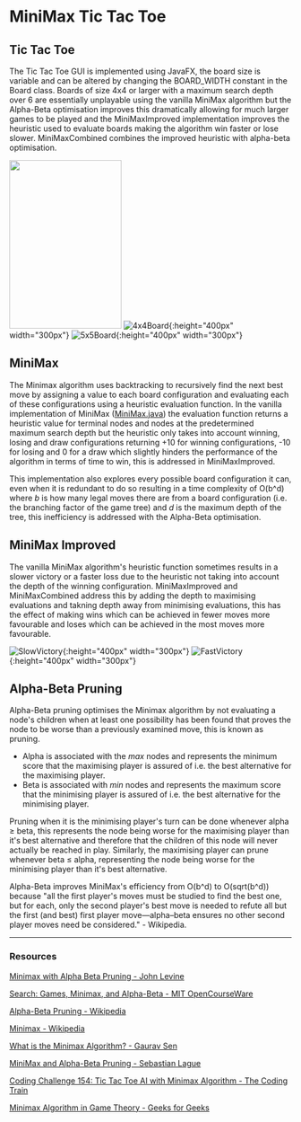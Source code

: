 # MiniMax Tic Tac Toe



## Tic Tac Toe

The Tic Tac Toe GUI is implemented using JavaFX, the board size is variable and can be altered by changing the BOARD_WIDTH constant in the Board class. Boards of size 4x4 or larger with a maximum search depth over 6 are essentially unplayable using the vanilla MiniMax algorithm but the Alpha-Beta optimisation improves this dramatically allowing for much larger games to be played and the MiniMaxImproved implementation improves the heuristic used to evaluate boards making the algorithm win faster or lose slower. MiniMaxCombined combines the improved heuristic with alpha-beta optimisation.

 <img src="https://github.com/DavidHurst/MiniMax-TicTacToe-Java/blob/master/Images/3x3Board.PNG" width="200" height="300">  ![4x4Board](https://github.com/DavidHurst/MiniMax-TicTacToe-Java/blob/master/Images/4x4Board.PNG "4x4Board"){:height="400px" width="300px"}  ![5x5Board](https://github.com/DavidHurst/MiniMax-TicTacToe-Java/blob/master/Images/5x5Board.PNG "5x5Board"){:height="400px" width="300px"}



## MiniMax

The Minimax algorithm uses backtracking to recursively find the next best move by assigning a value to each board configuration and evaluating each of these configurations using a heuristic evaluation function. In the vanilla implementation of MiniMax ([MiniMax.java](http://minimax.java)) the evaluation function returns a heuristic value for terminal nodes and nodes at the predetermined maximum search depth but the heuristic only takes into account winning, losing and draw configurations returning +10 for winning configurations, -10 for losing and 0 for a draw which slightly hinders the performance of the algorithm in terms of time to win, this is addressed in MiniMaxImproved. 

This implementation also explores every possible board configuration it can, even when it is redundant to do so resulting in a time complexity of O(b^d) where *b* is how many legal moves there are from a board configuration (i.e. the branching factor of the game tree) and *d* is the maximum depth of the tree, this inefficiency is addressed with the Alpha-Beta optimisation.



## MiniMax Improved

The vanilla MiniMax algorithm's heuristic function sometimes results in a slower victory or a faster loss due to the heuristic not taking into account the depth of the winning configuration. MiniMaxImproved and MiniMaxCombined address this by adding the depth to maximising evaluations and takning depth away from minimising evaluations, this has the effect of making wins which can be achieved in fewer moves more favourable and loses which can be achieved in the most moves more favourable.

 ![SlowVictory](https://github.com/DavidHurst/MiniMax-TicTacToe-Java/blob/master/Images/SlowVictory.gif "SlowVictory"){:height="400px" width="300px"} ![FastVictory](https://github.com/DavidHurst/MiniMax-TicTacToe-Java/blob/master/Images/FastVictory.gif "FastVictory"){:height="400px" width="300px"}



## Alpha-Beta Pruning

Alpha-Beta pruning optimises the Minimax algorithm by not evaluating a node's children when at least one possibility has been found that proves the node to be worse than a previously examined move, this is known as pruning.

- Alpha is associated with the *max* nodes and represents the minimum score that the maximising player is assured of i.e. the best alternative for the maximising player.
- Beta is associated with *min* nodes and represents the maximum score that the minimising player is assured of i.e. the best alternative for the minimising player.

Pruning when it is the minimising player's turn can be done whenever alpha ≥ beta, this represents the node being worse for the maximising player than it's best alternative and therefore that the children of this node will never actually be reached in play. Similarly, the maximising player can prune whenever beta ≤ alpha, representing the node being worse for the minimising player than it's best alternative. 

Alpha-Beta improves MiniMax's efficiency from O(b^d) to O(sqrt(b^d)) because "all the first player's moves must be studied to find the best one, but for each, only the second player's best move is needed to refute all but the first (and best) first player move—alpha–beta ensures no other second player moves need be considered." - Wikipedia.

---

### Resources
[Minimax with Alpha Beta Pruning - John Levine](https://www.youtube.com/watch?v=zp3VMe0Jpf8)

[Search: Games, Minimax, and Alpha-Beta - MIT OpenCourseWare](https://www.youtube.com/watch?v=STjW3eH0Cik)

[Alpha-Beta Pruning - Wikipedia](https://en.wikipedia.org/wiki/Alpha%E2%80%93beta_pruning)

[Minimax - Wikipedia](https://en.wikipedia.org/wiki/Minimax)

[What is the Minimax Algorithm? - Gaurav Sen](https://www.youtube.com/watch?v=KU9Ch59-4vw)

[MiniMax and Alpha-Beta Pruning - Sebastian Lague](https://www.youtube.com/watch?v=l-hh51ncgDI)

[Coding Challenge 154: Tic Tac Toe AI with Minimax Algorithm - The Coding Train](https://www.youtube.com/watch?v=trKjYdBASyQ)

[Minimax Algorithm in Game Theory - Geeks for Geeks](https://www.geeksforgeeks.org/minimax-algorithm-in-game-theory-set-3-tic-tac-toe-ai-finding-optimal-move/?ref=lbp)
